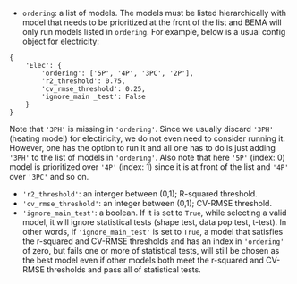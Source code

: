 - `ordering`: a list of models. The models must be listed hierarchically with model that needs to be prioritized at the front of the list and BEMA will only run models listed in `ordering`. For example, below is a usual config object for electricity:
```
{
    'Elec': {
        'ordering': ['5P', '4P', '3PC', '2P'],
        'r2_threshold': 0.75,
        'cv_rmse_threshold': 0.25,
        'ignore_main _test': False
    }
}
```
Note that `'3PH'` is missing in `'ordering'`. Since we usually discard `'3PH'` (heating model) for electiricity, we do not even need to consider running it. However, one has the option to run it and all one has to do is just adding `'3PH'` to the list of models in `'ordering'`. Also note that here `'5P'` (index: 0) model is prioritized over `'4P'` (index: 1) since it is at front of the list and `'4P'` over `'3PC'` and so on.
- `'r2_threshold'`: an interger between (0,1); R-squared threshold.
- `'cv_rmse_threshold'`: an integer between (0,1); CV-RMSE threshold.
- `'ignore_main_test'`: a boolean. If it is set to `True`, while selecting a valid model, it will ignore statistical tests (shape test, data pop test, t-test). In other words, if `'ignore_main_test'` is set to `True`, a model that satisfies the r-squared and CV-RMSE thresholds and has an index in `'ordering'` of zero, but fails one or more of statistical tests, will still be chosen as the best model even if other models both meet the r-squared and CV-RMSE thresholds and pass all of statistical tests.
